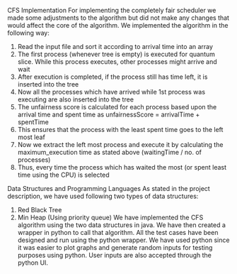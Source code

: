 CFS Implementation
For implementing the completely fair scheduler we made some adjustments to the algorithm but did
not make any changes that would affect the core of the algorithm. We implemented the algorithm in the
following way:
1. Read the input file and sort it according to arrival time into an array
2. The first process (whenever tree is empty) is executed for quantum slice. While this process executes,
other processes might arrive and wait
3. After execution is completed, if the process still has time left, it is inserted into the tree
4. Now all the processes which have arrived while 1st process was executing are also inserted into the
tree
5. The unfairness score is calculated for each process based upon the arrival time and spent time as
unfairnessScore = arrivalTime + spentTime
6. This ensures that the process with the least spent time goes to the left most leaf
7. Now we extract the left most process and execute it by calculating the maximum_execution time as
stated above (waitingTime / no. of processes)
8. Thus, every time the process which has waited the most (or spent least time using the CPU) is selected

Data Structures and Programming Languages
As stated in the project description, we have used following two types of data structures:
1. Red Black Tree
2. Min Heap (Using priority queue)
We have implemented the CFS algorithm using the two data structures in java. We have then created a
wrapper in python to call that algorithm. All the test cases have been designed and run using the python
wrapper. We have used python since it was easier to plot graphs and generate random inputs for testing
purposes using python. User inputs are also accepted through the python UI.
